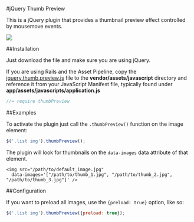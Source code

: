 #jQuery Thumb Preview

This is a jQuery plugin that provides a thumbnail preview effect controlled by mousemove events.

![](https://raw.githubusercontent.com/caike/jQuery-Thumb-Preview/master/docs/preview.gif)

##Installation

Just download the file and make sure you are using jQuery.

If you are using Rails and the Asset Pipeline, copy the [jquery.thumb.preview.js](https://raw.github.com/caike/jQuery-Thumb-Preview/master/jquery.thumb.preview.js) file to the **vendor/assets/javascript** directory and reference it from your JavaScript Manifest file, typically found under **app/assets/javascripts/application.js**

```javascript
//= require thumbPreview
```

##Examples

To activate the plugin just call the `.thumbPreview()` function on the image element:

```javascript
$('.list img').thumbPreview();
```

The plugin will look for thumbnails on the `data-images` data attribute of that element.

```
<img src="/path/to/default_image.jpg"
  data-images='["/path/to/thumb_1.jpg", "/path/to/thumb_2.jpg", "/path/to/thumb_3.jpg"]' />
```

##Configuration

If you want to preload all images, use the `{preload: true}` option, like so:

```javascript
$('.list img').thumbPreview({preload: true});
```

